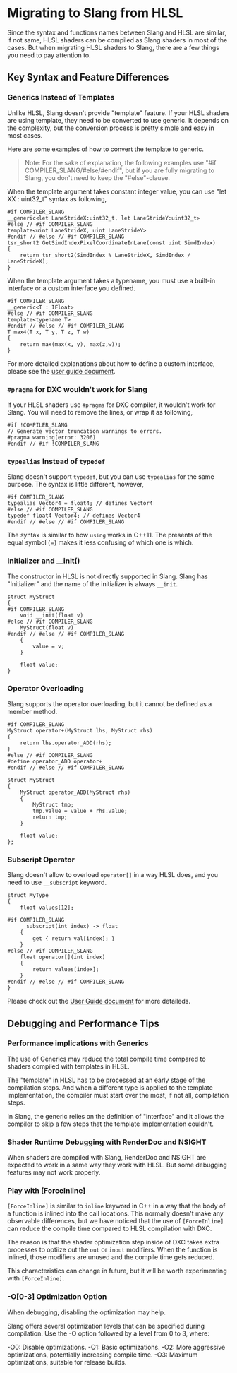 # Migrating to Slang from HLSL

Since the syntax and functions names between Slang and HLSL are similar, if not same, HLSL shaders can be compiled as Slang shaders in most of the cases.
But when migrating HLSL shaders to Slang, there are a few things you need to pay attention to.


## Key Syntax and Feature Differences

### Generics Instead of Templates
Unlike HLSL, Slang doesn't provide "template" feature.
If your HLSL shaders are using template, they need to be converted to use generic.
It depends on the complexity, but the conversion process is pretty simple and easy in most cases.

Here are some examples of how to convert the template to generic.
> Note: For the sake of explanation, the following examples use "#if COMPILER_SLANG/#else/#endif", but if you are fully migrating to Slang, you don't need to keep the "#else"-clause.

When the template argument takes constant integer value, you can use "let XX : uint32_t" syntax as following,
```
#if COMPILER_SLANG
__generic<let LaneStrideX:uint32_t, let LaneStrideY:uint32_t>
#else // #if COMPILER_SLANG
template<uint LaneStrideX, uint LaneStrideY>
#endif // #else // #if COMPILER_SLANG
tsr_short2 GetSimdIndexPixelCoordinateInLane(const uint SimdIndex)
{
	return tsr_short2(SimdIndex % LaneStrideX, SimdIndex / LaneStrideX);
}
```

When the template argument takes a typename, you must use a built-in interface or a custom interface you defined.
```
#if COMPILER_SLANG
__generic<T : IFloat>
#else // #if COMPILER_SLANG
template<typename T>
#endif // #else // #if COMPILER_SLANG
T max4(T x, T y, T z, T w)
{
    return max(max(x, y), max(z,w));
}
```

For more detailed explanations about how to define a custom interface, please see the [user guide document](https://shader-slang.com/slang/user-guide/interfaces-generics.html).


### `#pragma` for DXC wouldn't work for Slang

If your HLSL shaders use `#pragma` for DXC compiler, it wouldn't work for Slang.
You will need to remove the lines, or wrap it as following,
```
#if !COMPILER_SLANG
// Generate vector truncation warnings to errors.
#pragma warning(error: 3206)
#endif // #if !COMPILER_SLANG
```


### `typealias` Instead of `typedef`
Slang doesn't support `typedef`, but you can use `typealias` for the same purpose.
The syntax is little different, however,
```
#if COMPILER_SLANG
typealias Vector4 = float4; // defines Vector4
#else // #if COMPILER_SLANG
typedef float4 Vector4; // defines Vector4
#endif // #else // #if COMPILER_SLANG
```

The syntax is similar to how `using` works in C++11. The presents of the equal symbol (=) makes it less confusing of which one is which.


### Initializer and __init()
The constructor in HLSL is not directly supported in Slang. Slang has "Initializer" and the name of the initializer is always `__init`.
```
struct MyStruct
{
#if COMPILER_SLANG
    void __init(float v)
#else // #if COMPILER_SLANG
    MyStruct(float v)
#endif // #else // #if COMPILER_SLANG
    {
        value = v;
    }

    float value;
}
```


### Operator Overloading
Slang supports the operator overloading, but it cannot be defined as a member method.

```
#if COMPILER_SLANG
MyStruct operator+(MyStruct lhs, MyStruct rhs)
{
    return lhs.operator_ADD(rhs);
}
#else // #if COMPILER_SLANG
#define operator_ADD operator+
#endif // #else // #if COMPILER_SLANG

struct MyStruct
{
    MyStruct operator_ADD(MyStruct rhs)
    {
        MyStruct tmp;
        tmp.value = value + rhs.value;
        return tmp;
    }

    float value;
};
```

### Subscript Operator
Slang doesn't allow to overload `operator[]` in a way HLSL does, and you need to use `__subscript` keyword.

```
struct MyType
{
    float values[12];

#if COMPILER_SLANG
    __subscript(int index) -> float
    {
        get { return val[index]; }
    }
#else // #if COMPILER_SLANG
    float operator[](int index)
    {
        return values[index];
    }
#endif // #else // #if COMPILER_SLANG
}
```

Please check out the [User Guide document](https://shader-slang.com/slang/user-guide/convenience-features.html#subscript-operator) for more detaileds.


## Debugging and Performance Tips

### Performance implications with Generics
The use of Generics may reduce the total compile time compared to shaders compiled with templates in HLSL.

The "template" in HLSL has to be processed at an early stage of the compilation steps. And when a different type is applied to the template implementation, the compiler must start over the most, if not all, compilation steps.

In Slang, the generic relies on the definition of "interface" and it allows the compiler to skip a few steps that the template implementation couldn't.


### Shader Runtime Debugging with RenderDoc and NSIGHT
When shaders are compiled with Slang, RenderDoc and NSIGHT are expected to work in a same way they work with HLSL. But some debugging features may not work properly.


### Play with [ForceInline]
`[ForceInline]` is similar to `inline` keyword in C++ in a way that the body of a function is inlined into the call locations. This normally doesn't make any observable differences, but we have noticed that the use of `[ForceInline]` can reduce the compile time compared to HLSL compilation with DXC.

The reason is that the shader optimization step inside of DXC takes extra processes to optiize out the `out` or `inout` modifiers. When the function is inlined, those modifiers are unused and the compile time gets reduced.

This characteristics can change in future, but it will be worth experimenting with `[ForceInline]`.


### -O[0-3] Optimization Option
When debugging, disabling the optimization may help.

Slang offers several optimization levels that can be specified during compilation. Use the -O option followed by a level from 0 to 3, where:

-O0: Disable optimizations.
-O1: Basic optimizations.
-O2: More aggressive optimizations, potentially increasing compile time.
-O3: Maximum optimizations, suitable for release builds.


